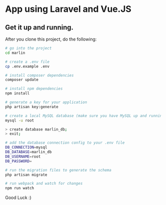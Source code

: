 # App using Laravel and Vue.JS

## Get it up and running.

After you clone this project, do the following:

```bash
# go into the project
cd marlin

# create a .env file
cp .env.example .env

# install composer dependencies
composer update

# install npm dependencies
npm install

# generate a key for your application
php artisan key:generate

# create a local MySQL database (make sure you have MySQL up and running)
mysql -u root

> create database marlin_db;
> exit;

# add the database connection config to your .env file
DB_CONNECTION=mysql
DB_DATABASE=marlin_db
DB_USERNAME=root
DB_PASSWORD=

# run the migration files to generate the schema
php artisan migrate

# run webpack and watch for changes
npm run watch
```

Good Luck :)
